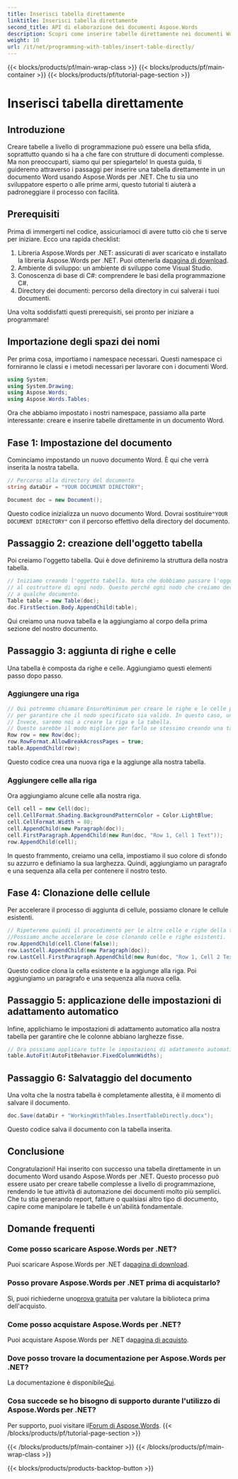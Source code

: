 ```yaml
---
title: Inserisci tabella direttamente
linktitle: Inserisci tabella direttamente
second_title: API di elaborazione dei documenti Aspose.Words
description: Scopri come inserire tabelle direttamente nei documenti Word usando Aspose.Words per .NET. Segui la nostra guida dettagliata, passo dopo passo, per semplificare la creazione dei tuoi documenti.
weight: 10
url: /it/net/programming-with-tables/insert-table-directly/
---
```


{{< blocks/products/pf/main-wrap-class >}}
{{< blocks/products/pf/main-container >}}
{{< blocks/products/pf/tutorial-page-section >}}

# Inserisci tabella direttamente

## Introduzione
Creare tabelle a livello di programmazione può essere una bella sfida, soprattutto quando si ha a che fare con strutture di documenti complesse. Ma non preoccuparti, siamo qui per spiegartelo! In questa guida, ti guideremo attraverso i passaggi per inserire una tabella direttamente in un documento Word usando Aspose.Words per .NET. Che tu sia uno sviluppatore esperto o alle prime armi, questo tutorial ti aiuterà a padroneggiare il processo con facilità.

## Prerequisiti

Prima di immergerti nel codice, assicuriamoci di avere tutto ciò che ti serve per iniziare. Ecco una rapida checklist:

1.  Libreria Aspose.Words per .NET: assicurati di aver scaricato e installato la libreria Aspose.Words per .NET. Puoi ottenerla da[pagina di download](https://releases.aspose.com/words/net/).
2. Ambiente di sviluppo: un ambiente di sviluppo come Visual Studio.
3. Conoscenza di base di C#: comprendere le basi della programmazione C#.
4. Directory dei documenti: percorso della directory in cui salverai i tuoi documenti.

Una volta soddisfatti questi prerequisiti, sei pronto per iniziare a programmare!

## Importazione degli spazi dei nomi

Per prima cosa, importiamo i namespace necessari. Questi namespace ci forniranno le classi e i metodi necessari per lavorare con i documenti Word.

```csharp
using System;
using System.Drawing;
using Aspose.Words;
using Aspose.Words.Tables;
```

Ora che abbiamo impostato i nostri namespace, passiamo alla parte interessante: creare e inserire tabelle direttamente in un documento Word.

## Fase 1: Impostazione del documento

Cominciamo impostando un nuovo documento Word. È qui che verrà inserita la nostra tabella.

```csharp
// Percorso alla directory del documento
string dataDir = "YOUR DOCUMENT DIRECTORY";

Document doc = new Document();
```

 Questo codice inizializza un nuovo documento Word. Dovrai sostituire`"YOUR DOCUMENT DIRECTORY"` con il percorso effettivo della directory del documento.

## Passaggio 2: creazione dell'oggetto tabella

Poi creiamo l'oggetto tabella. Qui è dove definiremo la struttura della nostra tabella.

```csharp
// Iniziamo creando l'oggetto tabella. Nota che dobbiamo passare l'oggetto documento
// al costruttore di ogni nodo. Questo perché ogni nodo che creiamo deve appartenere
// a qualche documento.
Table table = new Table(doc);
doc.FirstSection.Body.AppendChild(table);
```

Qui creiamo una nuova tabella e la aggiungiamo al corpo della prima sezione del nostro documento.

## Passaggio 3: aggiunta di righe e celle

Una tabella è composta da righe e celle. Aggiungiamo questi elementi passo dopo passo.

### Aggiungere una riga

```csharp
// Qui potremmo chiamare EnsureMinimum per creare le righe e le celle per noi. Questo metodo è usato
// per garantire che il nodo specificato sia valido. In questo caso, una tabella valida dovrebbe avere almeno una riga e una cella.
// Invece, saremo noi a creare la riga e la tabella.
// Questo sarebbe il modo migliore per farlo se stessimo creando una tabella all'interno di un algoritmo.
Row row = new Row(doc);
row.RowFormat.AllowBreakAcrossPages = true;
table.AppendChild(row);
```

Questo codice crea una nuova riga e la aggiunge alla nostra tabella.

### Aggiungere celle alla riga

Ora aggiungiamo alcune celle alla nostra riga. 

```csharp
Cell cell = new Cell(doc);
cell.CellFormat.Shading.BackgroundPatternColor = Color.LightBlue;
cell.CellFormat.Width = 80;
cell.AppendChild(new Paragraph(doc));
cell.FirstParagraph.AppendChild(new Run(doc, "Row 1, Cell 1 Text"));
row.AppendChild(cell);
```

In questo frammento, creiamo una cella, impostiamo il suo colore di sfondo su azzurro e definiamo la sua larghezza. Quindi, aggiungiamo un paragrafo e una sequenza alla cella per contenere il nostro testo.

## Fase 4: Clonazione delle cellule

Per accelerare il processo di aggiunta di cellule, possiamo clonare le cellule esistenti.

```csharp
// Ripeteremo quindi il procedimento per le altre celle e righe della tabella.
//Possiamo anche accelerare le cose clonando celle e righe esistenti.
row.AppendChild(cell.Clone(false));
row.LastCell.AppendChild(new Paragraph(doc));
row.LastCell.FirstParagraph.AppendChild(new Run(doc, "Row 1, Cell 2 Text"));
```

Questo codice clona la cella esistente e la aggiunge alla riga. Poi aggiungiamo un paragrafo e una sequenza alla nuova cella.

## Passaggio 5: applicazione delle impostazioni di adattamento automatico

Infine, applichiamo le impostazioni di adattamento automatico alla nostra tabella per garantire che le colonne abbiano larghezze fisse.

```csharp
// Ora possiamo applicare tutte le impostazioni di adattamento automatico.
table.AutoFit(AutoFitBehavior.FixedColumnWidths);
```

## Passaggio 6: Salvataggio del documento

Una volta che la nostra tabella è completamente allestita, è il momento di salvare il documento.

```csharp
doc.Save(dataDir + "WorkingWithTables.InsertTableDirectly.docx");
```

Questo codice salva il documento con la tabella inserita.

## Conclusione

Congratulazioni! Hai inserito con successo una tabella direttamente in un documento Word usando Aspose.Words per .NET. Questo processo può essere usato per creare tabelle complesse a livello di programmazione, rendendo le tue attività di automazione dei documenti molto più semplici. Che tu stia generando report, fatture o qualsiasi altro tipo di documento, capire come manipolare le tabelle è un'abilità fondamentale.

## Domande frequenti

### Come posso scaricare Aspose.Words per .NET?
 Puoi scaricare Aspose.Words per .NET da[pagina di download](https://releases.aspose.com/words/net/).

### Posso provare Aspose.Words per .NET prima di acquistarlo?
 Sì, puoi richiederne uno[prova gratuita](https://releases.aspose.com/) per valutare la biblioteca prima dell'acquisto.

### Come posso acquistare Aspose.Words per .NET?
Puoi acquistare Aspose.Words per .NET da[pagina di acquisto](https://purchase.aspose.com/buy).

### Dove posso trovare la documentazione per Aspose.Words per .NET?
 La documentazione è disponibile[Qui](https://reference.aspose.com/words/net/).

### Cosa succede se ho bisogno di supporto durante l'utilizzo di Aspose.Words per .NET?
 Per supporto, puoi visitare il[Forum di Aspose.Words](https://forum.aspose.com/c/words/8).
{{< /blocks/products/pf/tutorial-page-section >}}

{{< /blocks/products/pf/main-container >}}
{{< /blocks/products/pf/main-wrap-class >}}

{{< blocks/products/products-backtop-button >}}
